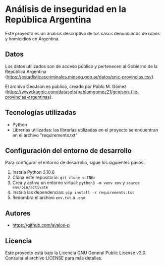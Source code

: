 # Análisis de inseguridad en la República Argentina

Este proyecto es un análisis descriptivo de los casos denunciados de robos y homicidios en Argentina.

## Datos

Los datos utilizados son de acceso público y pertenecen al Gobierno de la República Argentina (https://estadisticascriminales.minseg.gob.ar/datos/snic-provincias.csv).

El archivo GeoJson es público, creado por Pablo M. Gómez (https://www.kaggle.com/datasets/pablomgomez21/geojson-file-provincias-argentinas).

## Tecnologías utilizadas

- Python
- Librerías utilizadas: las librerías utilizadas en el proyecto se encuentran en el archivo "requirements.txt"

## Configuración del entorno de desarrollo

Para configurar el entorno de desarrollo, sigue los siguientes pasos:

1. Instala Python 3.10.6
2. Clona este repositorio: `git clone <LINK>`
3. Crea y activa un entorno virtual: `python3 -m venv env` y `source env/bin/activate`
4. Instala las dependencias: `pip install -r requirements.txt`
5. Renombra el archivo `env.txt` a `.env`

## Autores

- https://github.com/avalos-p

## Licencia

Este proyecto está bajo la Licencia GNU General Public License v3.0. Consulta el archivo LICENSE para más detalles.
